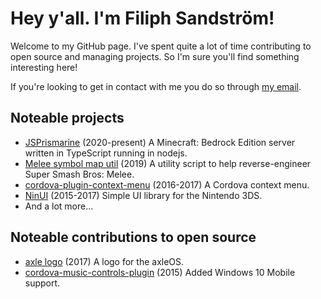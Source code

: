 # Hey y'all. I'm Filiph Sandström!
Welcome to my GitHub page. I've spent quite a lot of time contributing to open source and managing projects.
So I'm sure you'll find something interesting here!

If you're looking to get in contact with me you do so through [my email](mailto:filiph.sandstrom@filfatstudios.com).

## Noteable projects
- [JSPrismarine](https://github.com/JSPrismarine/JSPrismarine) (2020-present) A Minecraft: Bedrock Edition server written in TypeScript running in nodejs.
- [Melee symbol map util](https://github.com/filfat/openmelee-symbol-map-converter) (2019) A utility script to help reverse-engineer Super Smash Bros: Melee.
- [cordova-plugin-context-menu](https://github.com/filfat/cordova-plugin-context-menu) (2016-2017) A Cordova context menu.
- [NinUI](https://github.com/filfat/NinUI) (2015-2017) Simple UI library for the Nintendo 3DS.
- And a lot more...

## Noteable contributions to open source
- [axle logo](https://github.com/codyd51/axle/pull/34) (2017) A logo for the axleOS.
- [cordova-music-controls-plugin](https://github.com/homerours/cordova-music-controls-plugin/pull/16) (2015) Added Windows 10 Mobile support.
